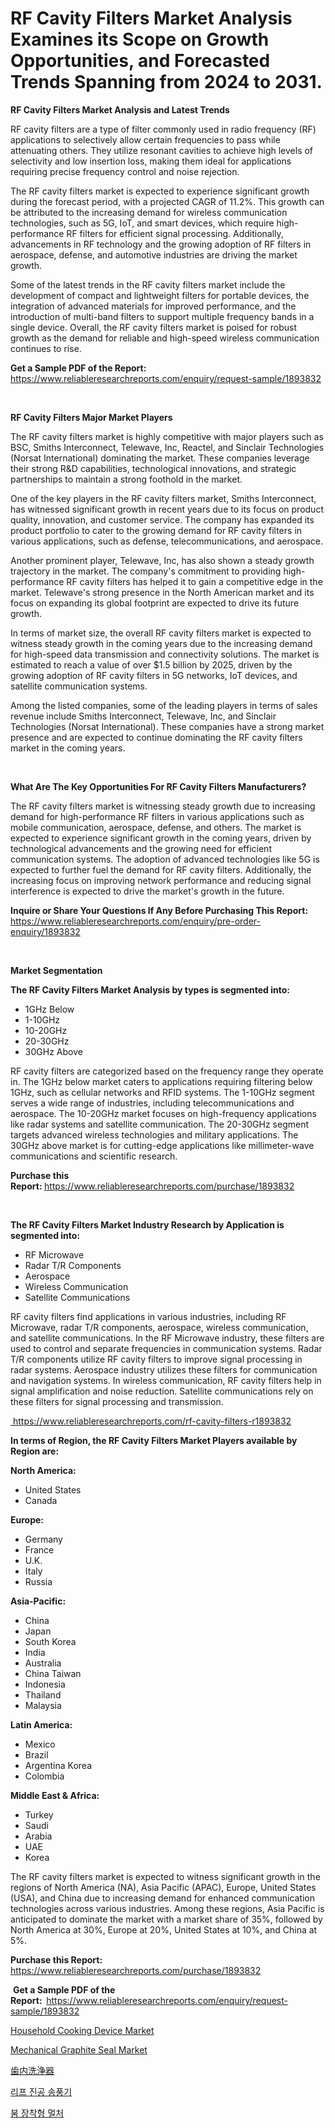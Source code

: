<p><h1>RF Cavity Filters Market Analysis Examines its Scope on Growth Opportunities, and Forecasted Trends Spanning from 2024 to 2031.</h1></p><p><strong>RF Cavity Filters Market Analysis and Latest Trends</strong></p>
<p><p>RF cavity filters are a type of filter commonly used in radio frequency (RF) applications to selectively allow certain frequencies to pass while attenuating others. They utilize resonant cavities to achieve high levels of selectivity and low insertion loss, making them ideal for applications requiring precise frequency control and noise rejection.</p><p>The RF cavity filters market is expected to experience significant growth during the forecast period, with a projected CAGR of 11.2%. This growth can be attributed to the increasing demand for wireless communication technologies, such as 5G, IoT, and smart devices, which require high-performance RF filters for efficient signal processing. Additionally, advancements in RF technology and the growing adoption of RF filters in aerospace, defense, and automotive industries are driving the market growth.</p><p>Some of the latest trends in the RF cavity filters market include the development of compact and lightweight filters for portable devices, the integration of advanced materials for improved performance, and the introduction of multi-band filters to support multiple frequency bands in a single device. Overall, the RF cavity filters market is poised for robust growth as the demand for reliable and high-speed wireless communication continues to rise.</p></p>
<p><strong>Get a Sample PDF of the Report:&nbsp;</strong> <a href="https://www.reliableresearchreports.com/enquiry/request-sample/1893832">https://www.reliableresearchreports.com/enquiry/request-sample/1893832</a></p>
<p>&nbsp;</p>
<p><strong>RF Cavity Filters Major Market Players</strong></p>
<p><p>The RF cavity filters market is highly competitive with major players such as BSC, Smiths Interconnect, Telewave, Inc, Reactel, and Sinclair Technologies (Norsat International) dominating the market. These companies leverage their strong R&D capabilities, technological innovations, and strategic partnerships to maintain a strong foothold in the market.</p><p>One of the key players in the RF cavity filters market, Smiths Interconnect, has witnessed significant growth in recent years due to its focus on product quality, innovation, and customer service. The company has expanded its product portfolio to cater to the growing demand for RF cavity filters in various applications, such as defense, telecommunications, and aerospace.</p><p>Another prominent player, Telewave, Inc, has also shown a steady growth trajectory in the market. The company's commitment to providing high-performance RF cavity filters has helped it to gain a competitive edge in the market. Telewave's strong presence in the North American market and its focus on expanding its global footprint are expected to drive its future growth.</p><p>In terms of market size, the overall RF cavity filters market is expected to witness steady growth in the coming years due to the increasing demand for high-speed data transmission and connectivity solutions. The market is estimated to reach a value of over $1.5 billion by 2025, driven by the growing adoption of RF cavity filters in 5G networks, IoT devices, and satellite communication systems.</p><p>Among the listed companies, some of the leading players in terms of sales revenue include Smiths Interconnect, Telewave, Inc, and Sinclair Technologies (Norsat International). These companies have a strong market presence and are expected to continue dominating the RF cavity filters market in the coming years.</p></p>
<p>&nbsp;</p>
<p><strong>What Are The Key Opportunities For RF Cavity Filters Manufacturers?</strong></p>
<p><p>The RF cavity filters market is witnessing steady growth due to increasing demand for high-performance RF filters in various applications such as mobile communication, aerospace, defense, and others. The market is expected to experience significant growth in the coming years, driven by technological advancements and the growing need for efficient communication systems. The adoption of advanced technologies like 5G is expected to further fuel the demand for RF cavity filters. Additionally, the increasing focus on improving network performance and reducing signal interference is expected to drive the market's growth in the future.</p></p>
<p><strong>Inquire or Share Your Questions If Any Before Purchasing This Report:</strong> <a href="https://www.reliableresearchreports.com/enquiry/pre-order-enquiry/1893832">https://www.reliableresearchreports.com/enquiry/pre-order-enquiry/1893832</a></p>
<p>&nbsp;</p>
<p><strong>Market Segmentation</strong></p>
<p><strong>The RF Cavity Filters Market Analysis by types is segmented into:</strong></p>
<p><ul><li>1GHz Below</li><li>1-10GHz</li><li>10-20GHz</li><li>20-30GHz</li><li>30GHz Above</li></ul></p>
<p><p>RF cavity filters are categorized based on the frequency range they operate in. The 1GHz below market caters to applications requiring filtering below 1GHz, such as cellular networks and RFID systems. The 1-10GHz segment serves a wide range of industries, including telecommunications and aerospace. The 10-20GHz market focuses on high-frequency applications like radar systems and satellite communication. The 20-30GHz segment targets advanced wireless technologies and military applications. The 30GHz above market is for cutting-edge applications like millimeter-wave communications and scientific research.</p></p>
<p><strong>Purchase this Report:&nbsp;</strong><a href="https://www.reliableresearchreports.com/purchase/1893832">https://www.reliableresearchreports.com/purchase/1893832</a></p>
<p>&nbsp;</p>
<p><strong>The RF Cavity Filters Market Industry Research by Application is segmented into:</strong></p>
<p><ul><li>RF Microwave</li><li>Radar T/R Components</li><li>Aerospace</li><li>Wireless Communication</li><li>Satellite Communications</li></ul></p>
<p><p>RF cavity filters find applications in various industries, including RF Microwave, radar T/R components, aerospace, wireless communication, and satellite communications. In the RF Microwave industry, these filters are used to control and separate frequencies in communication systems. Radar T/R components utilize RF cavity filters to improve signal processing in radar systems. Aerospace industry utilizes these filters for communication and navigation systems. In wireless communication, RF cavity filters help in signal amplification and noise reduction. Satellite communications rely on these filters for signal processing and transmission.</p></p>
<p><a href="https://www.reliableresearchreports.com/rf-cavity-filters-r1893832">&nbsp;https://www.reliableresearchreports.com/rf-cavity-filters-r1893832</a></p>
<p><strong>In terms of Region, the RF Cavity Filters Market Players available by Region are:</strong></p>
<p>
    <p> <strong> North America: </strong>
        <ul>
            <li>United States</li>
            <li>Canada</li>
        </ul>
        </p> 
    <p> <strong> Europe: </strong>
        <ul>
            <li>Germany</li>
            <li>France</li>
            <li>U.K.</li>
            <li>Italy</li>
            <li>Russia</li>
        </ul>
        </p> 
    <p> <strong> Asia-Pacific: </strong>
        <ul>
            <li>China</li>
            <li>Japan</li>
            <li>South Korea</li>
            <li>India</li>
            <li>Australia</li>
            <li>China Taiwan</li>
            <li>Indonesia</li>
            <li>Thailand</li>
            <li>Malaysia</li>
        </ul>
        </p> 
    <p> <strong> Latin America: </strong>
        <ul>
            <li>Mexico</li>
            <li>Brazil</li>
            <li>Argentina Korea</li>
            <li>Colombia</li>
        </ul>
        </p> 
    <p> <strong> Middle East & Africa: </strong>
        <ul>
            <li>Turkey</li>
            <li>Saudi</li>
            <li>Arabia</li>
            <li>UAE</li>
            <li>Korea</li>
        </ul>
    </p>
    </p>
<p><p>The RF cavity filters market is expected to witness significant growth in the regions of North America (NA), Asia Pacific (APAC), Europe, United States (USA), and China due to increasing demand for enhanced communication technologies across various industries. Among these regions, Asia Pacific is anticipated to dominate the market with a market share of 35%, followed by North America at 30%, Europe at 20%, United States at 10%, and China at 5%.</p></p>
<p><strong>Purchase this Report: </strong><a href="https://www.reliableresearchreports.com/purchase/1893832">https://www.reliableresearchreports.com/purchase/1893832</a></p>
<p>&nbsp;<strong>Get a Sample PDF of the Report:&nbsp;&nbsp;</strong><a href="https://www.reliableresearchreports.com/enquiry/request-sample/1893832">https://www.reliableresearchreports.com/enquiry/request-sample/1893832</a></p>
<p><strong></strong></p>
<p><p><a href="https://github.com/sifatuddin25/Market-Research-Report-List-1/blob/main/household-cooking-device-market.md">Household Cooking Device Market</a></p><p><a href="https://github.com/wrwgzwbr35/Market-Research-Report-List-1/blob/main/mechanical-graphite-seal-market.md">Mechanical Graphite Seal Market</a></p><p><a href="https://github.com/DeonBoer2023/Market-Research-Report-List-1/blob/main/6478008147519.md">歯内洗浄器</a></p><p><a href="https://github.com/akzkkws047661437/Market-Research-Report-List-2/blob/main/9571106156691.md">리프 진공 송풍기</a></p><p><a href="https://github.com/vsckjg50460/Market-Research-Report-List-2/blob/main/4649087156692.md">붐 장착형 멀처</a></p></p>